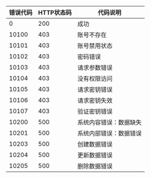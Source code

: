 | 错误代码 | HTTP状态码 | 代码说明               |
| -------- | ---------- | ---------------------- |
| 0        | 200        | 成功                   |
| 10100    | 403        | 账号不存在             |
| 10101    | 403        | 账号禁用状态           |
| 10102    | 403        | 密码错误               |
| 10103    | 403        | 请求参数错误           |
| 10104    | 403        | 没有权限访问           |
| 10105    | 403        | 请求密钥错误           |
| 10106    | 403        | 请求密钥失效           |
| 10107    | 403        | 验证密钥错误           |
| 10200    | 500        | 系统内容错误：数据缺失 |
| 10201    | 500        | 系统内部错误：数据错误 |
| 10203    | 500        | 创建数据错误 |
| 10204    | 500        | 更新数据错误 |
| 10205    | 500        | 删除数据错误 |
